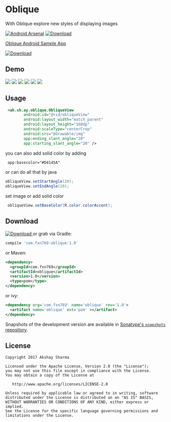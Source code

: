 
Oblique
=======

With Oblique explore new styles of displaying images

[![Android Arsenal](https://img.shields.io/badge/Android%20Arsenal-Oblique-blue.svg?style=flat-square)](https://android-arsenal.com/details/1/5659)
[ ![Download](https://api.bintray.com/packages/fxn769/android_projects/Oblique/images/download.svg) ](https://bintray.com/fxn769/android_projects/Oblique/_latestVersion)


[Oblique Android Sample App][1]

[ ![Download](media/google-play-badge.png) ](https://play.google.com/store/apps/details?id=ak.sh.ay.app)

Demo
----

![](media/media_0.png)
![](media/media_1.gif)
![](media/one.png)
![](media/two.png)
![](media/three.png)
![](media/four.png)


Usage
-----

```xml
 <ak.sh.ay.oblique.ObliqueView
        android:id="@+id/obliqueView"
        android:layout_width="match_parent"
        android:layout_height="160dp"
        android:scaleType="centerCrop"
        android:src="@drawable/img"
        app:ending_slant_angle="20"
        app:starting_slant_angle="20" />
```
you can also add solid color by adding

```xml
 app:basecolor="#D4145A"
```

or can do all that by java
```groovy
obliqueView.setStartAngle(20);
obliqueView.setEndAngle(20);
```
set image or add solid color
```java
 obliqueView.setBaseColor(R.color.colorAccent);
```

Download
--------

 [ ![Download](https://api.bintray.com/packages/fxn769/android_projects/Oblique/images/download.svg) ](https://bintray.com/fxn769/android_projects/Oblique/_latestVersion)  or grab via Gradle:
```groovy
compile 'com.fxn769:oblique:1.0'
```
or Maven:
```xml
<dependency>
  <groupId>com.fxn769</groupId>
  <artifactId>oblique</artifactId>
  <version>1.0</version>
  <type>pom</type>
</dependency>
```
or ivy:
```xml
<dependency org='com.fxn769' name='oblique' rev='1.0'>
  <artifact name='oblique' ext='pom' ></artifact>
</dependency>
```

Snapshots of the development version are available in [Sonatype's `snapshots` repository][snap].



License
--------

    Copyright 2017 Akshay Sharma

    Licensed under the Apache License, Version 2.0 (the "License");
    you may not use this file except in compliance with the License.
    You may obtain a copy of the License at

       http://www.apache.org/licenses/LICENSE-2.0

    Unless required by applicable law or agreed to in writing, software
    distributed under the License is distributed on an "AS IS" BASIS,
    WITHOUT WARRANTIES OR CONDITIONS OF ANY KIND, either express or implied.
    See the License for the specific language governing permissions and
    limitations under the License.


 [1]: https://play.google.com/store/apps/details?id=ak.sh.ay.app
 [2]: https://dl.bintray.com/fxn769/android_projects/com/fxn769/oblique/1.0/oblique-1.0-sources.jar
 [snap]: https://oss.sonatype.org/content/repositories/snapshots/